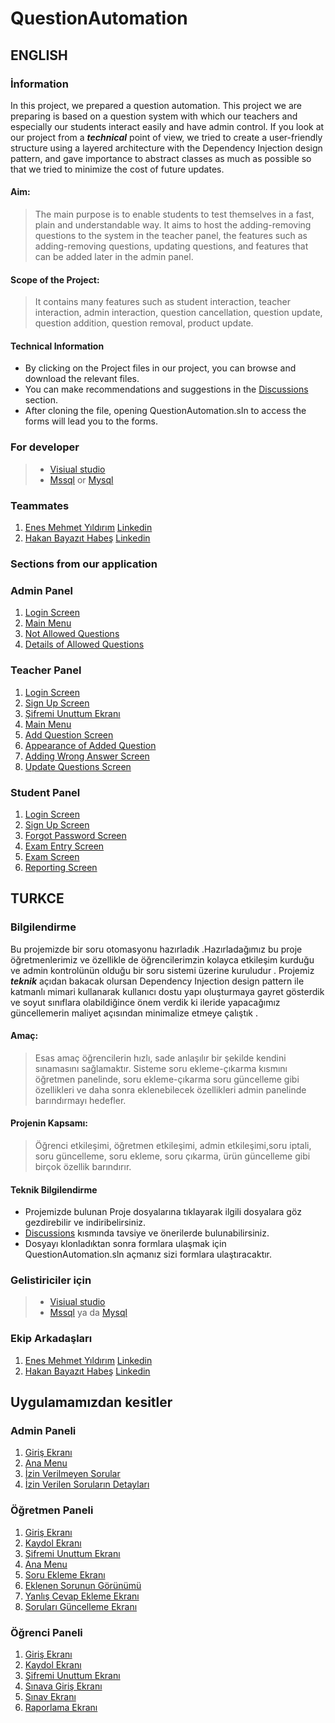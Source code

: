 # QuestionAutomation
## ENGLISH
### İnformation
In this project, we prepared a question automation. This project we are preparing is based on a question system with which our teachers and especially our students interact easily and have admin control. If you look at our project from a ***technical*** point of view, we tried to create a user-friendly structure using a layered architecture with the Dependency Injection design pattern, and gave importance to abstract classes as much as possible so that we tried to minimize the cost of future updates.


#### **Aim:**
> The main purpose is to enable students to test themselves in a fast, plain and understandable way. It aims to host the adding-removing questions to the system in the teacher panel, the features such as adding-removing questions, updating questions, and features that can be added later in the admin panel.


#### **Scope of the Project:**
>It contains many features such as student interaction, teacher interaction, admin interaction, question cancellation, question update, question addition, question removal, product update.

#### Technical Information
+ By clicking on the Project files in our project, you can browse and download the relevant files.
+ You can make recommendations and suggestions in the [Discussions](https://github.com/mehmet5643/OrderAutomation/discussions) section.
+ After cloning the file, opening QuestionAutomation.sln to access the forms will lead you to the forms.

### For developer
> + [Visiual studio](https://visualstudio.microsoft.com/tr/downloads/) 
> + [Mssql](https://www.microsoft.com/tr-tr/sql-server/sql-server-downloads) or [Mysql](https://dev.mysql.com/downloads/installer/)

### Teammates
1. [Enes Mehmet Yıldırım](https://github.com/EnesMehmet1) [Linkedin](https://www.linkedin.com/in/enes-mehmet-y%C4%B1ld%C4%B1r%C4%B1m-74b8701bb/)
2. [Hakan Bayazıt Habeş](https://github.com/HakanBayazitHabes) [Linkedin](https://www.linkedin.com/in/hakan-bayaz%C4%B1t-habe%C5%9F-157844221/)

### Sections from our application

### Admin Panel
 
1.  [Login Screen](https://i.hizliresim.com/91tpqh9.jpg)
2.  [Main Menu](https://i.hizliresim.com/fget0sn.jpg)
3.  [Not Allowed Questions](https://i.hizliresim.com/mi4p5g9.jpg)
4.  [Details of Allowed Questions](https://i.hizliresim.com/pk7wb2f.jpg)

### Teacher Panel

1.  [Login Screen](https://i.hizliresim.com/hths53w.jpg)
2.  [Sign Up Screen](https://i.hizliresim.com/jpu0w1m.jpg)
3.  [Şifremi Unuttum Ekranı](https://i.hizliresim.com/ki4qlkf.jpg)
4.  [Main Menu](https://i.hizliresim.com/9k9798m.jpg)
5.  [Add Question Screen](https://i.hizliresim.com/rfqtyvh.jpg)
6.  [Appearance of Added Question](https://i.hizliresim.com/a4ey3im.jpg)
7.  [Adding Wrong Answer Screen](https://i.hizliresim.com/rkk80hd.jpg)
8.  [Update Questions Screen](https://i.hizliresim.com/i5fds66.jpg)

### Student Panel

1.  [Login Screen](https://i.hizliresim.com/s0xhw0g.jpg)
2.  [Sign Up Screen](https://i.hizliresim.com/mpy5bea.jpg)
3.  [Forgot Password Screen](https://i.hizliresim.com/e6pdwye.jpg)
4.  [Exam Entry Screen](https://i.hizliresim.com/7bujgg2.jpg)
5.  [Exam Screen](https://i.hizliresim.com/11fcs3a.jpg)
6.  [Reporting Screen](https://i.hizliresim.com/fq6uaaq.jpg)






## TURKCE
### Bilgilendirme
Bu projemizde bir soru otomasyonu hazırladık .Hazırladağımız bu proje öğretmenlerimiz ve özellikle de öğrencilerimzin kolayca etkileşim kurduğu ve  admin kontrolünün olduğu bir soru sistemi üzerine kuruludur . Projemiz ***teknik*** açıdan bakacak olursan Dependency Injection design pattern ile katmanlı mimari kullanarak kullanıcı dostu yapı oluşturmaya gayret gösterdik ve soyut sınıflara olabildiğince önem verdik ki ileride yapacağımız güncellemerin maliyet açısından minimalize etmeye çalıştık . 

#### **Amaç:** 
> Esas amaç öğrencilerin hızlı, sade anlaşılır bir şekilde kendini sınamasını sağlamaktır. Sisteme soru ekleme-çıkarma kısmını öğretmen panelinde, soru ekleme-çıkarma soru güncelleme gibi özellikleri ve daha sonra eklenebilecek özellikleri admin panelinde barındırmayı hedefler.

#### **Projenin Kapsamı:** 
>Öğrenci etkileşimi, öğretmen etkileşimi, admin etkileşimi,soru iptali, soru güncelleme, soru ekleme, soru çıkarma, ürün güncelleme gibi birçok özellik barındırır.

#### Teknik Bilgilendirme
+ Projemizde bulunan Proje dosyalarına tıklayarak ilgili dosyalara göz gezdirebilir ve indiribelirsiniz.
+ [Discussions](https://github.com/mehmet5643/OrderAutomation/discussions) kısmında tavsiye ve önerilerde bulunabilirsiniz.
+ Dosyayı klonladıktan sonra formlara ulaşmak için QuestionAutomation.sln açmanız sizi formlara ulaştıracaktır.

### Gelistiriciler için
> + [Visiual studio](https://visualstudio.microsoft.com/tr/downloads/) 
> + [Mssql](https://www.microsoft.com/tr-tr/sql-server/sql-server-downloads) ya da [Mysql](https://dev.mysql.com/downloads/installer/)


### Ekip Arkadaşları
1. [Enes Mehmet Yıldırım](https://github.com/EnesMehmet1) [Linkedin](https://www.linkedin.com/in/enes-mehmet-y%C4%B1ld%C4%B1r%C4%B1m-74b8701bb/)
2. [Hakan Bayazıt Habeş](https://github.com/HakanBayazitHabes) [Linkedin](https://www.linkedin.com/in/hakan-bayaz%C4%B1t-habe%C5%9F-157844221/)

## Uygulamamızdan kesitler
 
 ### Admin Paneli
 
1.  [Giriş Ekranı](https://i.hizliresim.com/91tpqh9.jpg)
2.  [Ana Menu](https://i.hizliresim.com/fget0sn.jpg)
3.  [İzin Verilmeyen Sorular](https://i.hizliresim.com/mi4p5g9.jpg)
4.  [İzin Verilen Soruların Detayları](https://i.hizliresim.com/pk7wb2f.jpg)

### Öğretmen Paneli

1.  [Giriş Ekranı](https://i.hizliresim.com/hths53w.jpg)
2.  [Kaydol Ekranı](https://i.hizliresim.com/jpu0w1m.jpg)
3.  [Şifremi Unuttum Ekranı](https://i.hizliresim.com/ki4qlkf.jpg)
4.  [Ana Menu](https://i.hizliresim.com/9k9798m.jpg)
5.  [Soru Ekleme Ekranı](https://i.hizliresim.com/rfqtyvh.jpg)
6.  [Eklenen Sorunun Görünümü](https://i.hizliresim.com/a4ey3im.jpg)
7.  [Yanlış Cevap Ekleme Ekranı](https://i.hizliresim.com/rkk80hd.jpg)
8.  [Soruları Güncelleme Ekranı](https://i.hizliresim.com/i5fds66.jpg)

### Öğrenci Paneli

1.  [Giriş Ekranı](https://i.hizliresim.com/s0xhw0g.jpg)
2.  [Kaydol Ekranı](https://i.hizliresim.com/mpy5bea.jpg)
3.  [Şifremi Unuttum Ekranı](https://i.hizliresim.com/e6pdwye.jpg)
4.  [Sınava Giriş Ekranı](https://i.hizliresim.com/7bujgg2.jpg)
5.  [Sınav Ekranı](https://i.hizliresim.com/11fcs3a.jpg)
6.  [Raporlama Ekranı](https://i.hizliresim.com/fq6uaaq.jpg)








